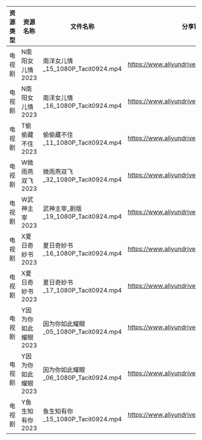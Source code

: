 | 资源类型 | 资源名称         | 文件名称                           | 分享链接                                      | 更新时间       |
| ---- | ------------ | ------------------------------ | ----------------------------------------- | ---------- |
| 电视剧  | N南阳女儿情2023   | 南洋女儿情_15_1080P_Tacit0924.mp4   | https://www.aliyundrive.com/s/XAjYPaTqKTn | 2023-06-26 |
| 电视剧  | N南阳女儿情2023   | 南洋女儿情_16_1080P_Tacit0924.mp4   | https://www.aliyundrive.com/s/XAjYPaTqKTn | 2023-06-26 |
| 电视剧  | T偷偷藏不住2023   | 偷偷藏不住_11_1080P_Tacit0924.mp4   | https://www.aliyundrive.com/s/sB1bYRHhUHf | 2023-06-26 |
| 电视剧  | W微雨燕双飞2023   | 微雨燕双飞_32_1080P_Tacit0924.mp4   | https://www.aliyundrive.com/s/Uvq8Q8wJXgg | 2023-06-26 |
| 电视剧  | W武神主宰2023    | 武神主宰_剧版_19_1080P_Tacit0924.mp4 | https://www.aliyundrive.com/s/ob4cvT33feM | 2023-06-26 |
| 电视剧  | X夏日奇妙书2023   | 夏日奇妙书_16_1080P_Tacit0924.mp4   | https://www.aliyundrive.com/s/x7rCFpAvm6R | 2023-06-26 |
| 电视剧  | X夏日奇妙书2023   | 夏日奇妙书_17_1080P_Tacit0924.mp4   | https://www.aliyundrive.com/s/x7rCFpAvm6R | 2023-06-26 |
| 电视剧  | Y因为你如此耀眼2023 | 因为你如此耀眼_05_1080P_Tacit0924.mp4 | https://www.aliyundrive.com/s/WLdrmG3sqtA | 2023-06-26 |
| 电视剧  | Y因为你如此耀眼2023 | 因为你如此耀眼_06_1080P_Tacit0924.mp4 | https://www.aliyundrive.com/s/WLdrmG3sqtA | 2023-06-26 |
| 电视剧  | Y鱼生知有你2023   | 鱼生知有你_15_1080P_Tacit0924.mp4   | https://www.aliyundrive.com/s/PtcvTV9b9k4 | 2023-06-26 |

